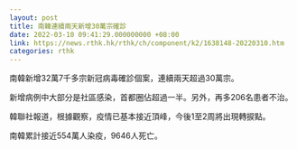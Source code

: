 ```yaml
---
layout: post
title: 南韓連續兩天新增30萬宗確診
date: 2022-03-10 09:41:29.000000000 +08:00
link: https://news.rthk.hk/rthk/ch/component/k2/1638148-20220310.htm
categories: rthk
---
```


南韓新增32萬7千多宗新冠病毒確診個案，連續兩天超過30萬宗。

新增病例中大部分是社區感染，首都圈佔超過一半。另外，再多206名患者不治。

韓聯社報道，根據觀察，疫情已基本接近頂峰，今後1至2周將出現轉捩點。

南韓累計接近554萬人染疫，9646人死亡。
